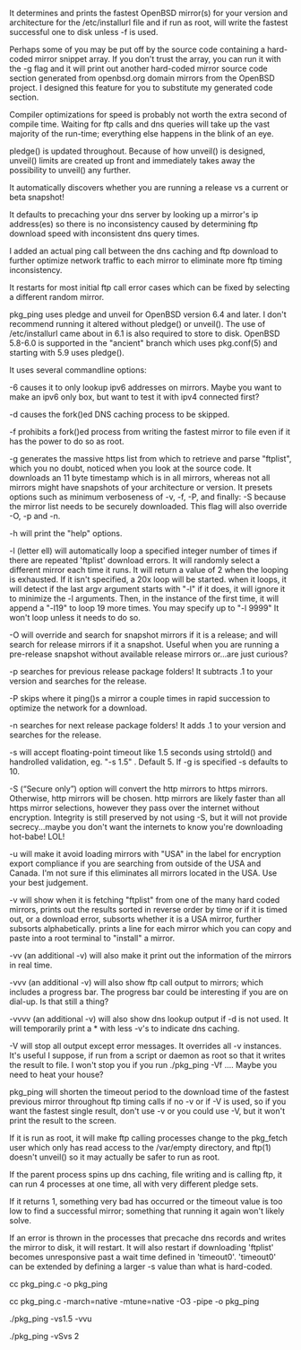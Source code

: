 It determines and prints the fastest OpenBSD mirror(s) for your version and architecture for the /etc/installurl file and if run 
as root, will write the fastest successful one to disk unless -f is used.

Perhaps some of you may be put off by the source code containing a hard-coded mirror snippet array.
If you don't trust the array, you can run it with the -g flag and it will print out another hard-coded
mirror source code section generated from openbsd.org domain mirrors from the OpenBSD project.
I designed this feature for you to substitute my generated code section.

Compiler optimizations for speed is probably not worth the extra second of compile time. Waiting for ftp calls and dns queries will take up the vast majority of the
run-time; everything else happens in the blink of an eye.

pledge() is updated throughout. Because of how unveil() is designed, unveil() limits are created up front and
immediately takes away the possibility to unveil() any further.

It automatically discovers whether you are running a release vs a current or beta snapshot!

It defaults to precaching your dns server by looking up a mirror's ip address(es)
so there is no inconsistency caused by determining ftp download speed with inconsistent dns query times.

I added an actual ping call between the dns caching and ftp download to further optimize network traffic to each mirror
to eliminate more ftp timing inconsistency.

It restarts for most initial ftp call error cases which can be fixed by selecting a different random mirror.

pkg_ping uses pledge and unveil for OpenBSD version 6.4 and later. I don't recommend running it altered without pledge() or unveil().
The use of /etc/installurl came about in 6.1 is also required to store to disk.
OpenBSD 5.8-6.0 is supported in the "ancient" branch which uses pkg.conf(5) and starting with 5.9 uses pledge().

It uses several commandline options:

-6 causes it to only lookup ipv6 addresses on mirrors.
   Maybe you want to make an ipv6 only box, but want to test it with ipv4 connected first?

-d causes the fork()ed DNS caching process to be skipped.

-f prohibits a fork()ed process from writing the fastest mirror to file even if it has the power to do so as root.

-g generates the massive https list from which to retrieve and parse "ftplist", which you no doubt, noticed when
   you look at the source code. It downloads an 11 byte timestamp which is in all mirrors, whereas not all mirrors
   might have snapshots of your architecture or version. It presets options such as minimum verboseness of -v, 
   -f, -P, and finally: -S because the mirror list needs to be securely downloaded. This flag will also override -O, -p and -n.

-h will print the "help" options.

-l (letter ell) will automatically loop a specified integer number of times if there are repeated 'ftplist' download errors.
   It will randomly select a different mirror each time it runs.
   It will return a value of 2 when the looping is exhausted. If it isn't specified, a 20x loop will be started.
   when it loops, it will detect if the last argv argument starts with "-l" if it does, it will ignore it to minimize the
   -l arguments. Then, in the instance of the first time, it will append a "-l19" to loop 19 more times.
   You may specify up to "-l 9999" It won't loop unless it needs to do so. 

-O will override and search for snapshot mirrors if it is a release; and will search for release mirrors if it a snapshot.
   Useful when you are running a pre-release snapshot without available release mirrors or...are just curious?

-p searches for previous release package folders! It subtracts .1 to your version and searches for the release.

-P skips where it ping()s a mirror a couple times in rapid succession to optimize the network for a download.

-n searches for next release package folders! It adds .1 to your version and searches for the release.

-s will accept floating-point timeout like 1.5 seconds using strtold() and handrolled validation, eg. "-s 1.5" . Default 5.
   If -g is specified -s defaults to 10.

-S (“Secure only”) option will convert the http mirrors to https mirrors. Otherwise, http mirrors will be chosen.
   http mirrors are likely faster than all https mirror selections, however they pass over the internet without encryption.
   Integrity is still preserved by not using -S, but it will not provide secrecy...maybe you don't want the internets to know you're downloading hot-babe! LOL!

-u will make it avoid loading mirrors with "USA" in the label for encryption export compliance if you are searching from outside of the USA and Canada.
   I'm not sure if this eliminates all mirrors located in the USA. Use your best judgement.

-v will show when it is fetching "ftplist" from one of the many hard coded mirrors, prints out the results 
   sorted in reverse order by time or if it is timed out, or a download error,
   subsorts whether it is a USA mirror, further subsorts alphabetically.
   prints a line for each mirror which you can copy and paste into a root terminal to "install" a mirror.
   
-vv (an additional -v) will also make it print out the information of the mirrors in real time.

-vvv (an additional -v) will also show ftp call output to mirrors; which includes a progress bar.
     The progress bar could be interesting if you are on dial-up. Is that still a thing?

-vvvv (an additional -v) will also show dns lookup output if -d is not used. It will temporarily print a * with less -v's to indicate dns caching.

-V will stop all output except error messages. It overrides all -v instances.
   It's useful I suppose, if run from a script or daemon as root so that it writes the result to file.
   I won't stop you if you run ./pkg_ping -Vf .... Maybe you need to heat your house?

pkg_ping will shorten the timeout period to the download time of the fastest previous mirror throughout ftp timing calls
if no -v or if -V is used, so if you want the fastest single result, don't use -v or you could use -V, but it won't print the result to the screen.

If it is run as root, it will make ftp calling processes change to the pkg_fetch user which only has read access to the /var/empty directory,
and ftp(1) doesn't unveil() so it may actually be safer to run as root.

If the parent process spins up dns caching, file writing and is calling ftp, it can run 4 processes at one time, all with very different pledge sets.


If it returns 1, something very bad has occurred or the timeout value is too low to find a successful mirror;
something that running it again won't likely solve.

If an error is thrown in the processes that precache dns records and writes the mirror to disk, it will restart.
It will also restart if downloading 'ftplist' becomes unresponsive past a wait time defined in 'timeout0'.
'timeout0' can be extended by defining a larger -s value than what is hard-coded.

cc pkg_ping.c -o pkg_ping

cc pkg_ping.c -march=native -mtune=native -O3 -pipe -o pkg_ping

./pkg_ping -vs1.5 -vvu

./pkg_ping -vSvs 2
